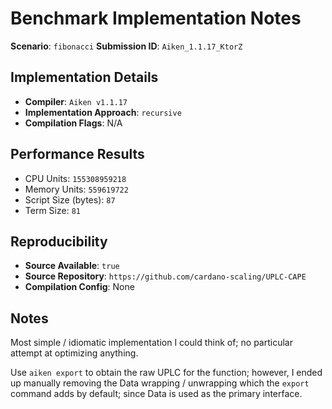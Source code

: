 # Benchmark Implementation Notes

**Scenario**: `fibonacci` **Submission ID**: `Aiken_1.1.17_KtorZ`

## Implementation Details

- **Compiler**: `Aiken v1.1.17`
- **Implementation Approach**: `recursive`
- **Compilation Flags**: N/A

## Performance Results

- CPU Units: `155308959218`
- Memory Units: `559619722`
- Script Size (bytes): `87`
- Term Size: `81`

## Reproducibility

- **Source Available**: `true`
- **Source Repository**: `https://github.com/cardano-scaling/UPLC-CAPE`
- **Compilation Config**: None

## Notes

Most simple / idiomatic implementation I could think of; no particular attempt at optimizing anything.

Use `aiken export` to obtain the raw UPLC for the function; however, I ended up manually removing the Data wrapping / unwrapping which the `export` command adds by default; since Data is used as the primary interface.
